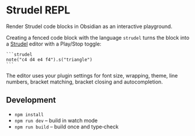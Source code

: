 # Strudel REPL

Render Strudel code blocks in Obsidian as an interactive playground.

Creating a fenced code block with the language `strudel` turns the block
into a [Strudel](https://strudel.cc) editor with a Play/Stop toggle:

````
```strudel
note("c4 d4 e4 f4").s("triangle")
```
````

The editor uses your plugin settings for font size, wrapping, theme, line
numbers, bracket matching, bracket closing and autocompletion.

## Development

* `npm install`
* `npm run dev` – build in watch mode
* `npm run build` – build once and type‑check

